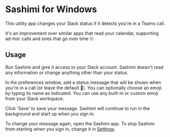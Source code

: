 ﻿# Sashimi for Windows

This utility app changes your Slack status if it detects you're in a Teams call.

It's an improvement over similar apps that read your calendar, supporting ad-hoc calls and ones that go over time 🙄

## Usage

Run Sashimi and give it access to your Slack account. Sashimi doesn't read any information or change anything other than your status.

In the preferences window, add a status message that will be shown when you're in a call (or leave the default 🍣). You can optionally choose an emoji by typing its name as indicated. You can use any built-in or custom emoji from your Slack workspace.

Click 'Save' to save your message. Sashimi will continue to run in the background and start up when you sign in.

To change your message again, open the Sashimi app. To stop Sashimi from starting when you sign in, change it in [Settings](https://support.microsoft.com/en-au/windows/change-which-apps-run-automatically-at-startup-in-windows-9115d841-735e-488d-e749-9ba301d441e6).